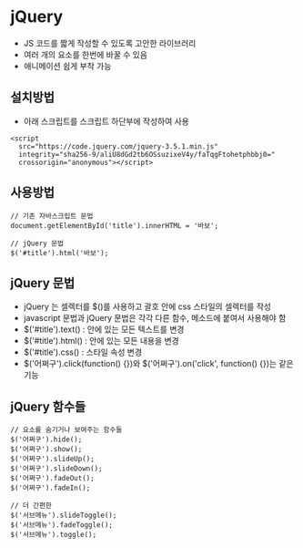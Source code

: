 # jQuery

- JS 코드를 짧게 작성할 수 있도록 고안한 라이브러리
- 여러 개의 요소를 한번에 바꿀 수 있음
- 애니메이션 쉽게 부착 가능

## 설치방법
- 아래 스크립트를 스크립트 하단부에 작성하여 사용
```
<script
  src="https://code.jquery.com/jquery-3.5.1.min.js"
  integrity="sha256-9/aliU8dGd2tb6OSsuzixeV4y/faTqgFtohetphbbj0="
  crossorigin="anonymous"></script>
```

## 사용방법
```
// 기존 자바스크립트 문법
document.getElementById('title').innerHTML = '바보';

// jQuery 문법
$('#title').html('바보');
```

## jQuery 문법
- jQuery 는 셀렉터를 $()를 사용하고 괄호 안에 css 스타일의 셀렉터를 작성
- javascript 문법과 jQuery 문법은 각각 다른 함수, 메소드에 붙여서 사용해야 함
- $('#title').text() : 안에 있는 모든 텍스트를 변경
- $('#title').html() : 안에 있는 모든 내용을 변경
- $('#title').css() : 스타일 속성 변경
- $('어쩌구').click(function() {})와 $('어쩌구').on('click', function() {})는 같은 기능

## jQuery 함수들
```
// 요소를 숨기거나 보여주는 함수들
$('어쩌구').hide();
$('어쩌구').show();
$('어쩌구').slideUp();
$('어쩌구').slideDown();
$('어쩌구').fadeOut();
$('어쩌구').fadeIn();

// 더 간편한 
$('서브메뉴').slideToggle();
$('서브메뉴').fadeToggle();
$('서브메뉴').toggle();
```























